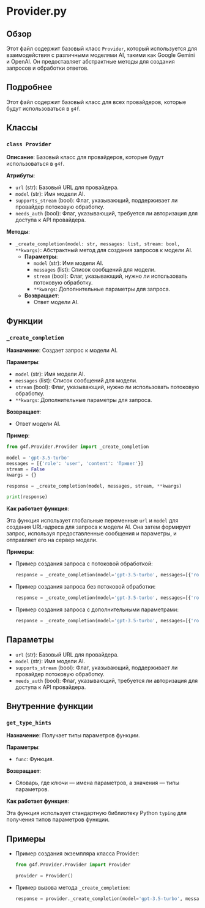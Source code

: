 # Provider.py

## Обзор

Этот файл содержит базовый класс `Provider`, который используется для взаимодействия с различными моделями AI, такими как Google Gemini и OpenAI. 
Он предоставляет абстрактные методы для создания запросов и обработки ответов.

## Подробнее

Этот файл содержит базовый класс для всех провайдеров, которые будут использоваться в `g4f`.  

## Классы

### `class Provider`

**Описание**: Базовый класс для провайдеров, которые будут использоваться в `g4f`. 

**Атрибуты**:

- `url` (str): Базовый URL для провайдера.
- `model` (str): Имя модели AI.
- `supports_stream` (bool): Флаг, указывающий, поддерживает ли провайдер потоковую обработку.
- `needs_auth` (bool): Флаг, указывающий, требуется ли авторизация для доступа к API провайдера.

**Методы**:

- `_create_completion(model: str, messages: list, stream: bool, **kwargs)`: Абстрактный метод для создания запросов к модели AI.
    - **Параметры**:
        - `model` (str): Имя модели AI.
        - `messages` (list): Список сообщений для модели.
        - `stream` (bool): Флаг, указывающий, нужно ли использовать потоковую обработку.
        - `**kwargs`: Дополнительные параметры для запроса.
    - **Возвращает**:
        - Ответ модели AI.

## Функции

### `_create_completion`

**Назначение**: Создает запрос к модели AI.

**Параметры**:

- `model` (str): Имя модели AI.
- `messages` (list): Список сообщений для модели.
- `stream` (bool): Флаг, указывающий, нужно ли использовать потоковую обработку.
- `**kwargs`: Дополнительные параметры для запроса.

**Возвращает**:

- Ответ модели AI.

**Пример**:

```python
from g4f.Provider.Provider import _create_completion

model = 'gpt-3.5-turbo'
messages = [{'role': 'user', 'content': 'Привет'}]
stream = False
kwargs = {}

response = _create_completion(model, messages, stream, **kwargs)

print(response)
```

**Как работает функция**:

Эта функция использует глобальные переменные `url` и `model` для создания URL-адреса для запроса к модели AI. Она затем формирует запрос, используя предоставленные сообщения и параметры, и отправляет его на сервер модели. 

**Примеры**:

-  Пример создания запроса с потоковой обработкой:
    ```python
    response = _create_completion(model='gpt-3.5-turbo', messages=[{'role': 'user', 'content': 'Привет'}], stream=True)
    ```
-  Пример создания запроса без потоковой обработки:
    ```python
    response = _create_completion(model='gpt-3.5-turbo', messages=[{'role': 'user', 'content': 'Привет'}], stream=False)
    ```
-  Пример создания запроса с дополнительными параметрами:
    ```python
    response = _create_completion(model='gpt-3.5-turbo', messages=[{'role': 'user', 'content': 'Привет'}], stream=False, temperature=0.5)
    ```

## Параметры

- `url` (str): Базовый URL для провайдера.
- `model` (str): Имя модели AI.
- `supports_stream` (bool): Флаг, указывающий, поддерживает ли провайдер потоковую обработку.
- `needs_auth` (bool): Флаг, указывающий, требуется ли авторизация для доступа к API провайдера.

## Внутренние функции 

### `get_type_hints`

**Назначение**: Получает типы параметров функции.

**Параметры**:

- `func`: Функция.

**Возвращает**:

- Словарь, где ключи — имена параметров, а значения — типы параметров.

**Как работает функция**:

Эта функция использует стандартную библиотеку Python `typing` для получения типов параметров функции.

## Примеры

-  Пример создания экземпляра класса Provider:
    ```python
    from g4f.Provider.Provider import Provider

    provider = Provider()
    ```
-  Пример вызова метода `_create_completion`:
    ```python
    response = provider._create_completion(model='gpt-3.5-turbo', messages=[{'role': 'user', 'content': 'Привет'}], stream=False)
    ```